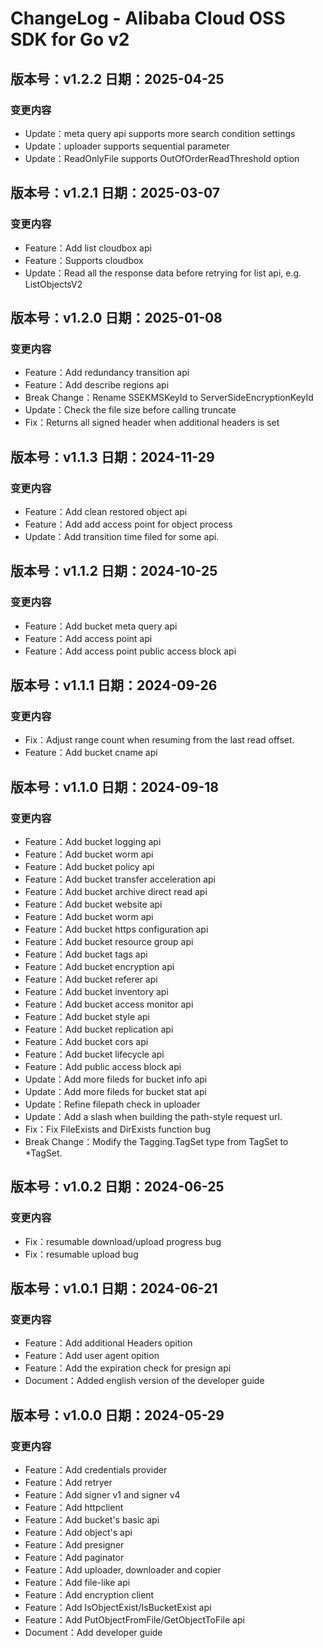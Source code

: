 # ChangeLog - Alibaba Cloud OSS SDK for Go v2

## 版本号：v1.2.2 日期：2025-04-25
### 变更内容
- Update：meta query api supports more search condition settings
- Update：uploader supports sequential parameter
- Update：ReadOnlyFile supports OutOfOrderReadThreshold option

## 版本号：v1.2.1 日期：2025-03-07
### 变更内容
- Feature：Add list cloudbox api
- Feature：Supports cloudbox
- Update：Read all the response data before retrying for list api, e.g. ListObjectsV2

## 版本号：v1.2.0 日期：2025-01-08
### 变更内容
- Feature：Add redundancy transition api
- Feature：Add describe regions api
- Break Change：Rename SSEKMSKeyId to ServerSideEncryptionKeyId
- Update：Check the file size before calling truncate
- Fix：Returns all signed header when additional headers is set

## 版本号：v1.1.3 日期：2024-11-29
### 变更内容
- Feature：Add clean restored object api
- Feature：Add add access point for object process
- Update：Add transition time filed for some api.
  
## 版本号：v1.1.2 日期：2024-10-25
### 变更内容
- Feature：Add bucket meta query api
- Feature：Add access point api
- Feature：Add access point public access block api
 
## 版本号：v1.1.1 日期：2024-09-26
### 变更内容
- Fix：Adjust range count when resuming from the last read offset.
- Feature：Add bucket cname api

## 版本号：v1.1.0 日期：2024-09-18
### 变更内容
- Feature：Add bucket logging api
- Feature：Add bucket worm api
- Feature：Add bucket policy api
- Feature：Add bucket transfer acceleration api
- Feature：Add bucket archive direct read api
- Feature：Add bucket website api
- Feature：Add bucket worm api
- Feature：Add bucket https configuration api
- Feature：Add bucket resource group api
- Feature：Add bucket tags api
- Feature：Add bucket encryption api
- Feature：Add bucket referer api
- Feature：Add bucket inventory api
- Feature：Add bucket access monitor api
- Feature：Add bucket style api
- Feature：Add bucket replication api
- Feature：Add bucket cors api
- Feature：Add bucket lifecycle api
- Feature：Add public access block api
- Update：Add more fileds for bucket info api
- Update：Add more fileds for bucket stat api
- Update：Refine filepath check in uploader
- Update：Add a slash when building the path-style request url.
- Fix：Fix FileExists and DirExists function bug
- Break Change：Modify the Tagging.TagSet type from TagSet to *TagSet. 

## 版本号：v1.0.2 日期：2024-06-25
### 变更内容
- Fix：resumable download/upload progress bug
- Fix：resumable upload bug
 
## 版本号：v1.0.1 日期：2024-06-21
### 变更内容
- Feature：Add additional Headers opition
- Feature：Add user agent opition
- Feature：Add the expiration check for presign api
- Document：Added english version of the developer guide
 
## 版本号：v1.0.0 日期：2024-05-29
### 变更内容
- Feature：Add credentials provider
- Feature：Add retryer
- Feature：Add signer v1 and signer v4
- Feature：Add httpclient
- Feature：Add bucket's basic api
- Feature：Add object's api
- Feature：Add presigner
- Feature：Add paginator
- Feature：Add uploader, downloader and copier
- Feature：Add file-like api
- Feature：Add encryption client
- Feature：Add IsObjectExist/IsBucketExist api
- Feature：Add PutObjectFromFile/GetObjectToFile api
- Document：Add developer guide